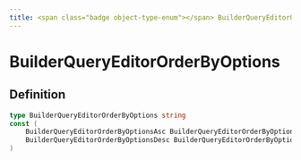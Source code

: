 ```yaml
---
title: <span class="badge object-type-enum"></span> BuilderQueryEditorOrderByOptions
---
```

# <span class="badge object-type-enum"></span> BuilderQueryEditorOrderByOptions

## Definition

```go
type BuilderQueryEditorOrderByOptions string
const (
	BuilderQueryEditorOrderByOptionsAsc BuilderQueryEditorOrderByOptions = "asc"
	BuilderQueryEditorOrderByOptionsDesc BuilderQueryEditorOrderByOptions = "desc"
)

```
